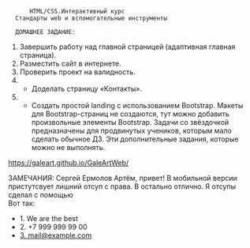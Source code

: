           HTML/CSS.Интерактивный курс
      Стандарты web и вспомогательные инструменты

      ДОМАШНЕЕ ЗАДАНИЕ:
1. Завершить работу над главной страницей (адаптивная главная страница).
2. Разместить сайт в интернете.
3. Проверить проект на валидность.
4. * Доделать страницу «Контакты».
5. * Создать простой landing с использованием Bootstrap. Макеты для Bootstrap-страниц не
  создаются, тут можно добавить произвольные элементы Bootstrap.
Задачи со звёздочкой предназначены для продвинутых учеников, которым мало сделать обычное ДЗ.
Эти дополнительные задания, которые можно не выполнять.

https://galeart.github.io/GaleArtWeb/

ЗАМЕЧАНИЯ:
Сергей Ермолов
Артём, привет!
В мобильной версии пристутсвует лишний отсуп с права.
В остально отлично.
Я отсупы сделал с помощью  
Вот так:
<ul class="footer_contacts_list">
<li class="padding_contacts_list">1.    We are the best</li>
<li class="padding_contacts_list">2.    +7 999 999 99 00</li>
<li><a class="footer_list_mail" href="mailto:mail@example.com">3.
   mail@example.com</a></li>
</ul>
